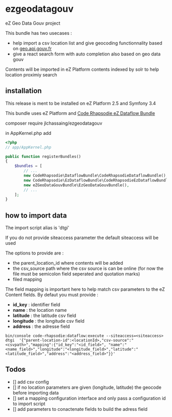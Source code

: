 # ezgeodatagouv
eZ Geo Data Gouv project

This bundle has two usecases :
* help import a csv location list and give geocoding functionnality based on [geo.api.gouv.fr](https://geo.api.gouv.fr/adresse)
* give a react search form with auto completion also based on geo data gouv

Contents will be imported in eZ Platform contents indexed by solr to help location proximiy search

## installation 

This release is ment to be installed on eZ Platform 2.5 and Symfony 3.4

This bundle uses eZ Platform and [Code Rhapsodie eZ Dataflow Bundle](https://github.com/code-rhapsodie/ezdataflow-bundle) 

composer require jlchassaing/ezgeodatagouv


in AppKernel.php add

```php
<?php
// app/AppKernel.php

public function registerBundles()
{
    $bundles = [
        // ...
        new CodeRhapsodie\DataflowBundle\CodeRhapsodieDataflowBundle(),
        new CodeRhapsodie\EzDataflowBundle\CodeRhapsodieEzDataflowBundle(),
        new eZGeoDataGouvBundle\EzGeoDataGouvBundle(),
        // ...
    ];
}
```

## how to import data


The import script alias is 'dtgi'

If you do not provide siteaccess parameter the default siteaccess will be used

The options to provide are : 

* the parent_location_id where contents will be added
* the csv_source path where the csv source is can be online (for now the file must be semicolon field seperated and quotation marks)
* filed mapping 

The field mapping is important here to help match csv parameters to the eZ Content fields.
By defaut you must provide :
 * **id_key** : identifier field
 * **name** : the location name
 * **latitude** : the latitude csv field
 * **longitude** : the longitude csv field
 * **address** : the adresse field
 

```shell script
bin/console code-rhapsodie:dataflow:execute --siteaccess=<siteaccess> dtgi  '{"parent-location-id":<locationId>,"csv-source":"<csvpath>","mapping":{"id_key":"<id_field>", "name":"<name_field>","longitude":"<longitude_field>","latitude":"<latitude_field>","address":"<address_field>"}}'
```

## Todos

- [] add csv config
- [] if no location parameters are given (longitude, latitude) the geocode before importing data
- [] set a mapping configuration interface and only pass a configuration id to import script
- [] add parameters to conactenate fields to build the adress field
